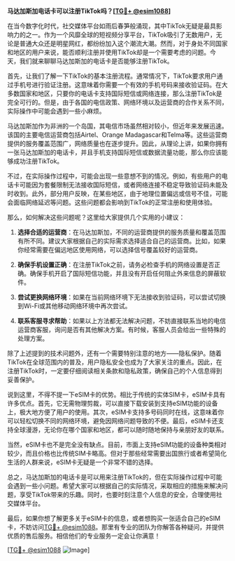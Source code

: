 **马达加斯加电话卡可以注册TikTok吗？[[TG💪+ @esim1088](https://t.me/s/esim1088)]**

在当今数字化时代，社交媒体平台如雨后春笋般涌现，其中TikTok无疑是最具影响力的之一。作为一个风靡全球的短视频分享平台，TikTok吸引了无数用户，无论是普通大众还是明星网红，都纷纷加入这个潮流大潮。然而，对于身处不同国家和地区的用户来说，能否顺利注册并使用TikTok却是一个需要考虑的问题。今天，我们就来聊聊马达加斯加的电话卡是否能够注册TikTok。

首先，让我们了解一下TikTok的基本注册流程。通常情况下，TikTok要求用户通过手机号进行验证注册。这意味着你需要一个有效的手机号码来接收验证码。在大多数国家和地区，只要你的电话卡支持国际短信或网络连接，那么注册TikTok是完全可行的。但是，由于各国的电信政策、网络环境以及运营商的合作关系不同，实际操作中可能会遇到一些小麻烦。

马达加斯加作为非洲的一个岛国，其电信市场虽然相对较小，但近年来发展迅速。该国的主要电信运营商包括Airtel、Orange Madagascar和Telma等。这些运营商提供的服务覆盖范围广，网络质量也在逐步提升。因此，从理论上讲，如果你拥有一张马达加斯加的电话卡，并且手机支持国际短信或数据流量功能，那么你应该能够成功注册TikTok。

不过，在实际操作过程中，可能会出现一些意想不到的情况。例如，有些用户的电话卡可能因为套餐限制无法接收国际短信，或者网络连接不稳定导致验证码未能及时收到。此外，部分用户反映，在某些地区，由于地理位置偏远或信号不佳，可能会面临网络延迟等问题。这些问题都会影响到TikTok的正常注册和使用体验。

那么，如何解决这些问题呢？这里给大家提供几个实用的小建议：

1. **选择合适的运营商**：在马达加斯加，不同的运营商提供的服务质量和覆盖范围有所不同。建议大家根据自己的实际需求选择适合自己的运营商。比如，如果你经常需要在偏远地区使用网络，可以选择信号覆盖较好的运营商。

2. **确保手机设置正确**：在注册TikTok之前，请务必检查手机的网络设置是否正确。确保手机开启了国际短信功能，并且没有开启任何阻止外来信息的屏蔽软件。

3. **尝试更换网络环境**：如果在当前网络环境下无法接收到验证码，可以尝试切换到Wi-Fi或其他移动网络环境中再次尝试。

4. **联系客服寻求帮助**：如果以上方法都无法解决问题，不妨直接联系当地的电信运营商客服，询问是否有其他解决方案。有时候，客服人员会给出一些特殊的处理方案。

除了上述提到的技术问题外，还有一个需要特别注意的地方——隐私保护。随着TikTok在全球范围内的普及，用户隐私安全也成为了大家关注的重点。因此，在注册TikTok时，一定要仔细阅读相关条款和隐私政策，确保自己的个人信息得到妥善保护。

说到这里，不得不提一下eSIM卡的优势。相比于传统的实体SIM卡，eSIM卡具有许多优点。首先，它无需物理剪裁，可以直接下载安装到支持eSIM功能的设备上，极大地方便了用户的使用。其次，eSIM卡支持多号码同时在线，这意味着你可以轻松切换不同的网络环境，避免因网络问题导致的不便。最后，eSIM卡还支持全球漫游，无论你在哪个国家和地区，都可以随时随地保持与亲朋好友的联系。

当然，eSIM卡也不是完全没有缺点。目前，市面上支持eSIM功能的设备种类相对较少，而且价格也比传统SIM卡略高。但对于那些经常需要出国旅行或者希望简化生活的人群来说，eSIM卡无疑是一个非常不错的选择。

总之，马达加斯加的电话卡是可以用来注册TikTok的，但在实际操作过程中可能会遇到一些小问题。希望大家可以根据自己的实际情况，采取相应的措施来解决问题，享受TikTok带来的乐趣。同时，也要时刻注意个人信息的安全，合理使用社交媒体平台。

最后，如果你想了解更多关于eSIM卡的信息，或者想购买一张适合自己的eSIM卡，不妨访问[TG💪+ @esim1088](https://t.me/s/esim1088)。那里有专业的团队为你解答各种疑问，并提供优质的售后服务。相信他们的专业服务一定会让你满意！

[[TG💪+ @esim1088](https://t.me/s/esim1088) ![Image](https://i.postimg.cc/4NQfJmqS/Snipaste-2025-05-13-00-14-12.png)]